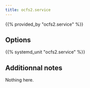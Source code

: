 ```yaml
---
title: ocfs2.service
---
```


{{% provided_by "ocfs2.service" %}}

## Options

{{% systemd_unit "ocfs2.service" %}}

## Additionnal notes

Nothing here.